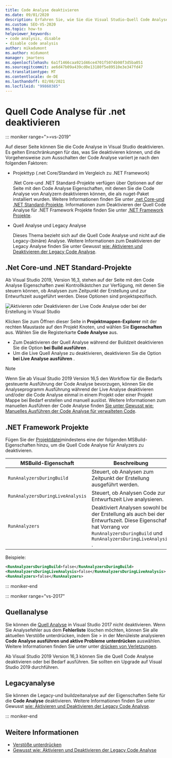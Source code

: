 ```yaml
---
title: Code Analyse deaktivieren
ms.date: 09/01/2020
description: Erfahren Sie, wie Sie die Visual Studio-Quell Code Analyse in .net Core-, .NET Standard-und .NET Framework-Projekten deaktivieren.
ms.custom: SEO-VS-2020
ms.topic: how-to
helpviewer_keywords:
- code analysis, disable
- disable code analysis
author: mikadumont
ms.author: midumont
manager: jmartens
ms.openlocfilehash: 6a1f1466caa921d46ce4701f5074b98f3d5ba051
ms.sourcegitcommit: ae6d47b09a439cd0e13180f5e89510e3e347fd47
ms.translationtype: MT
ms.contentlocale: de-DE
ms.lasthandoff: 02/08/2021
ms.locfileid: "99860385"
---
```

# <a name="disable-source-code-analysis-for-net"></a>Quell Code Analyse für .net deaktivieren

::: moniker range=">=vs-2019"

Auf dieser Seite können Sie die Code Analyse in Visual Studio deaktivieren. Es gelten Einschränkungen für das, was Sie deaktivieren können, und die Vorgehensweise zum Ausschalten der Code Analyse variiert je nach den folgenden Faktoren:

- Projekttyp (.net Core/Standard im Vergleich zu .NET Framework)

  .Net Core-und .NET Standard-Projekte verfügen über Optionen auf der Seite mit den Code Analyse Eigenschaften, mit denen Sie die Code Analyse von Analyzern deaktivieren können, die als nuget-Paket installiert wurden. Weitere Informationen finden Sie unter [.net Core-und .NET Standard-Projekte](#net-core-and-net-standard-projects). Informationen zum Deaktivieren der Quell Code Analyse für .NET Framework Projekte finden Sie unter [.NET Framework Projekte](#net-framework-projects).

- Quell Analyse und Legacy Analyse

  Dieses Thema bezieht sich auf die Quell Code Analyse und nicht auf die Legacy-(binäre) Analyse. Weitere Informationen zum Deaktivieren der Legacy Analyse finden Sie unter Gewusst [wie: Aktivieren und Deaktivieren der Legacy Code Analyse](how-to-enable-and-disable-automatic-code-analysis-for-managed-code.md).

## <a name="net-core-and-net-standard-projects"></a>.Net Core-und .NET Standard-Projekte

Ab Visual Studio 2019, Version 16,3, stehen auf der Seite mit den Code Analyse Eigenschaften zwei Kontrollkästchen zur Verfügung, mit denen Sie steuern können, ob Analysen zum Zeitpunkt der Erstellung und zur Entwurfszeit ausgeführt werden. Diese Optionen sind projektspezifisch.

![Aktivieren oder Deaktivieren der Live Code Analyse oder bei der Erstellung in Visual Studio](media/run-on-build-run-live-analysis.png)

Klicken Sie zum Öffnen dieser Seite in **Projektmappen-Explorer** mit der rechten Maustaste auf den Projekt Knoten, und wählen Sie **Eigenschaften** aus. Wählen Sie die Registerkarte **Code Analyse** aus.

- Zum Deaktivieren der Quell Analyse während der Buildzeit deaktivieren Sie die Option **bei Build ausführen** .
- Um die Live Quell Analyse zu deaktivieren, deaktivieren Sie die Option **bei Live Analyse ausführen** .

> [!NOTE]
> Wenn Sie ab Visual Studio 2019 Version 16,5 den Workflow für die Bedarfs gesteuerte Ausführung der Code Analyse bevorzugen, können Sie die Analyseprogramm Ausführung während der Live Analyse deaktivieren und/oder die Code Analyse einmal in einem Projekt oder einer Projekt Mappe bei Bedarf erstellen und manuell auslöst. Weitere Informationen zum manuellen Ausführen der Code Analyse finden [Sie unter Gewusst wie: Manuelles Ausführen der Code Analyse für verwalteten Code](how-to-run-code-analysis-manually-for-managed-code.md).

## <a name="net-framework-projects"></a>.NET Framework Projekte

Fügen Sie der [Projektdatei](../ide/solutions-and-projects-in-visual-studio.md#project-file)mindestens eine der folgenden MSBuild-Eigenschaften hinzu, um die Quell Code Analyse für Analyzers zu deaktivieren.

| MSBuild-Eigenschaft | Beschreibung | Standard |
| - | - | - |
| `RunAnalyzersDuringBuild` | Steuert, ob Analysen zum Zeitpunkt der Erstellung ausgeführt werden. | `true` |
| `RunAnalyzersDuringLiveAnalysis` | Steuert, ob Analysen Code zur Entwurfszeit Live analysieren. | `true` |
| `RunAnalyzers` | Deaktiviert Analysen sowohl bei der Erstellung als auch bei der Entwurfszeit. Diese Eigenschaft hat Vorrang vor `RunAnalyzersDuringBuild` und `RunAnalyzersDuringLiveAnalysis` . | `true` |

Beispiele:

```xml
<RunAnalyzersDuringBuild>false</RunAnalyzersDuringBuild>
<RunAnalyzersDuringLiveAnalysis>false</RunAnalyzersDuringLiveAnalysis>
<RunAnalyzers>false</RunAnalyzers>
```

::: moniker-end

::: moniker range="vs-2017"

## <a name="source-analysis"></a>Quellanalyse

Sie können die [Quell Analyse](roslyn-analyzers-overview.md) in Visual Studio 2017 nicht deaktivieren. Wenn Sie Analysefehler aus dem **Fehlerliste** löschen möchten, können Sie alle aktuellen Verstöße unterdrücken, indem Sie   >  in der Menüleiste analysieren **Code Analyse ausführen und aktive Probleme unterdrücken** auswählen. Weitere Informationen finden Sie unter unter [drücken von Verletzungen](use-roslyn-analyzers.md#suppress-violations).

Ab Visual Studio 2019 Version 16,3 können Sie die Quell Code Analyse deaktivieren oder bei Bedarf ausführen. Sie sollten ein Upgrade auf Visual Studio 2019 durchführen.

## <a name="legacy-analysis"></a>Legacyanalyse

Sie können die Legacy-und buildzeitanalyse auf der Eigenschaften Seite für die **Code Analyse** deaktivieren. Weitere Informationen finden Sie unter Gewusst [wie: Aktivieren und Deaktivieren der Legacy Code Analyse](how-to-enable-and-disable-automatic-code-analysis-for-managed-code.md).

::: moniker-end

## <a name="see-also"></a>Weitere Informationen

- [Verstöße unterdrücken](use-roslyn-analyzers.md#suppress-violations)
- [Gewusst wie: Aktivieren und Deaktivieren der Legacy Code Analyse](how-to-enable-and-disable-automatic-code-analysis-for-managed-code.md)
